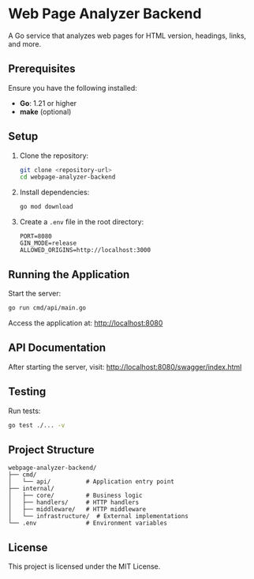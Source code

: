 # Web Page Analyzer Backend

A Go service that analyzes web pages for HTML version, headings, links, and more.

## Prerequisites

Ensure you have the following installed:

- **Go**: 1.21 or higher
- **make** (optional)

## Setup

1. Clone the repository:
   ```sh
   git clone <repository-url>
   cd webpage-analyzer-backend
   ```

2. Install dependencies:
   ```sh
   go mod download
   ```

3. Create a `.env` file in the root directory:
   ```env
   PORT=8080
   GIN_MODE=release
   ALLOWED_ORIGINS=http://localhost:3000
   ```

## Running the Application

Start the server:
```sh
go run cmd/api/main.go
```
Access the application at: [http://localhost:8080](http://localhost:8080)

## API Documentation

After starting the server, visit:
[http://localhost:8080/swagger/index.html](http://localhost:8080/swagger/index.html)

## Testing

Run tests:
```sh
go test ./... -v
```

## Project Structure

```
webpage-analyzer-backend/
├── cmd/
│   └── api/          # Application entry point
├── internal/
│   ├── core/         # Business logic
│   ├── handlers/     # HTTP handlers
│   ├── middleware/   # HTTP middleware
│   └── infrastructure/  # External implementations
└── .env              # Environment variables
```

## License

This project is licensed under the MIT License.

